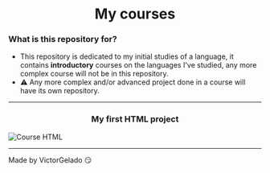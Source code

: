 <h1 align="center">My courses</h1>

### What is this repository for?
* This repository is dedicated to my initial studies of a language, it contains **introductory** courses on the languages I've studied, any more complex course will not be in this repository.
* ⚠️ Any more complex and/or advanced project done in a course will have its own repository.

---
<h3 align="center">My first HTML project</h3>
<div><img src="./Curso-HTML5/how-to-use.gif" alt="Course HTML"></div>

---
Made by VictorGelado 😏


